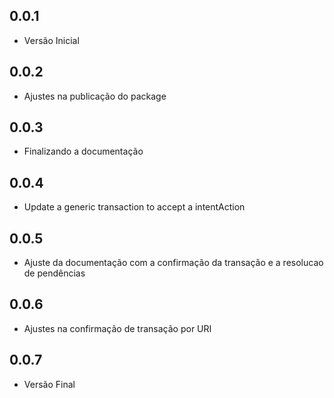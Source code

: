 ## 0.0.1

* Versão Inicial

## 0.0.2

* Ajustes na publicação do package

## 0.0.3

* Finalizando a documentação

## 0.0.4

* Update a generic transaction to accept a intentAction

## 0.0.5

* Ajuste da documentação com a confirmação da transação e a resolucao de pendências

## 0.0.6

* Ajustes na confirmação de transação por URI

## 0.0.7

* Versão Final